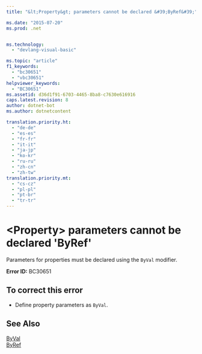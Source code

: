 ```yaml
---
title: "&lt;Property&gt; parameters cannot be declared &#39;ByRef&#39;"

ms.date: "2015-07-20"
ms.prod: .net


ms.technology: 
  - "devlang-visual-basic"

ms.topic: "article"
f1_keywords: 
  - "bc30651"
  - "vbc30651"
helpviewer_keywords: 
  - "BC30651"
ms.assetid: d36d1f91-6703-4465-8ba8-c7630e616916
caps.latest.revision: 8
author: dotnet-bot
ms.author: dotnetcontent

translation.priority.ht: 
  - "de-de"
  - "es-es"
  - "fr-fr"
  - "it-it"
  - "ja-jp"
  - "ko-kr"
  - "ru-ru"
  - "zh-cn"
  - "zh-tw"
translation.priority.mt: 
  - "cs-cz"
  - "pl-pl"
  - "pt-br"
  - "tr-tr"
---
```

# &lt;Property&gt; parameters cannot be declared &#39;ByRef&#39;
Parameters for properties must be declared using the `ByVal` modifier.  
  
 **Error ID:** BC30651  
  
## To correct this error  
  
-   Define property parameters as `ByVal`.  
  
## See Also  
 [ByVal](../../visual-basic/language-reference/modifiers/byval.md)   
 [ByRef](../../visual-basic/language-reference/modifiers/byref.md)
